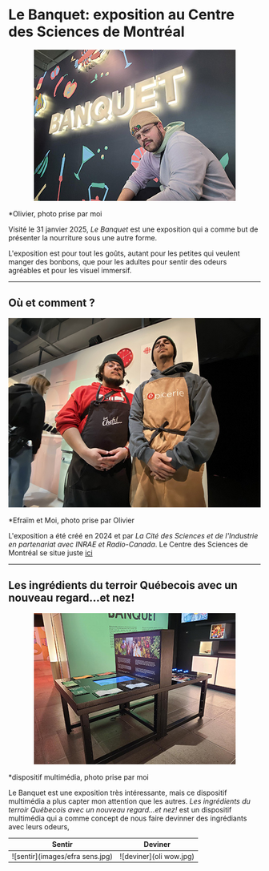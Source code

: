# Le Banquet: exposition au Centre des Sciences de Montréal


<p align="center">
  <img src="./photos/bonne/banquet.jpg">
</p>
*Olivier, photo prise par moi

 Visité le 31 janvier 2025, *Le Banquet* est une exposition qui a comme but de présenter la nourriture sous une autre forme. 

 L'exposition est pour tout les goûts, autant pour les petites qui veulent manger des bonbons, que pour les adultes pour sentir des odeurs agréables et pour les visuel immersif.

---

 ## Où et comment ?

 
<p align="center">
  <img src="./photos/bonne/Efra et moi.jpg">
</p>
*Efraïm et Moi, photo prise par Olivier

L'exposition a été créé en 2024 et par *La Cité des Sciences et de l'Industrie en partenariat avec INRAE et Radio-Canada*. 
Le Centre des Sciences de Montréal se situe juste [ici](https://www.google.ca/maps/place/Centre+des+sciences+de+Montr%C3%A9al/@45.5047874,-73.5533179,17z/data=!3m1!4b1!4m6!3m5!1s0x4cc91af8afb32729:0xf341b1d10d346c12!8m2!3d45.5047874!4d-73.550743!16s%2Fm%2F047jd81?entry=ttu&g_ep=EgoyMDI1MDIxOC4wIKXMDSoASAFQAw%3D%3D)

---

## Les ingrédients du terroir Québecois avec un nouveau regard...et nez!

<p align="center">
  <img src="./photos/bonne/table.jpg">
</p>
*dispositif multimédia, photo prise par moi

Le Banquet est une exposition très intéressante, mais ce dispositif multimédia a plus capter mon attention que les autres.
*Les ingrédients du terroir Québecois avec un nouveau regard...et nez!* est un dispositif multimédia qui a comme concept de nous faire devinner des ingrédiants avec leurs odeurs,

Sentir | Deviner
:-------------------------:|:-------------------------:
![sentir](images/efra sens.jpg)|![deviner](oli wow.jpg)
